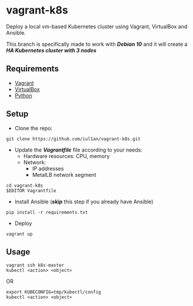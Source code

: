 # vagrant-k8s
Deploy a local vm-based Kubernetes cluster using Vagrant, VirtualBox and Ansible.

This branch is specifically made to work with ***Debian 10*** and it will create a ***HA Kubernetes cluster with 3 nodes***

## Requirements
- [Vagrant](https://www.vagrantup.com/downloads)
- [VirtualBox](https://www.virtualbox.org/wiki/Downloads)
- [Python](https://www.python.org/downloads/)

## Setup
- Clone the repo:
```
git clone https://github.com/iul1an/vagrant-k8s.git
```

- Update the ***Vagrantfile*** file according to your needs:
  - Hardware resources: CPU, memory
  - Network:
    - IP addresses
    - MetalLB network segment
```
cd vagrant-k8s
$EDITOR Vagrantfile
```
- Install Ansible (***skip*** this step if you already have Ansible)

```
pip install -r requirements.txt
```


- Deploy
```
vagrant up
```

## Usage
```
vagrant ssh k8s-master
kubectl <action> <object>
```
OR
```
export KUBECONFIG=tmp/kubectl/config
kubectl <action> <object>
```
